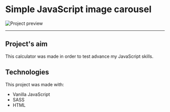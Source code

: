 # Simple JavaScript image carousel #
![Project preview](https://i.imgur.com/izBePHf.jpg)

---
## Project's aim ##
This calculator was made in order to test advance my JavaScript skills.

## Technologies ##
This project was made with:
* Vanilla JavaScript
* SASS
* HTML
